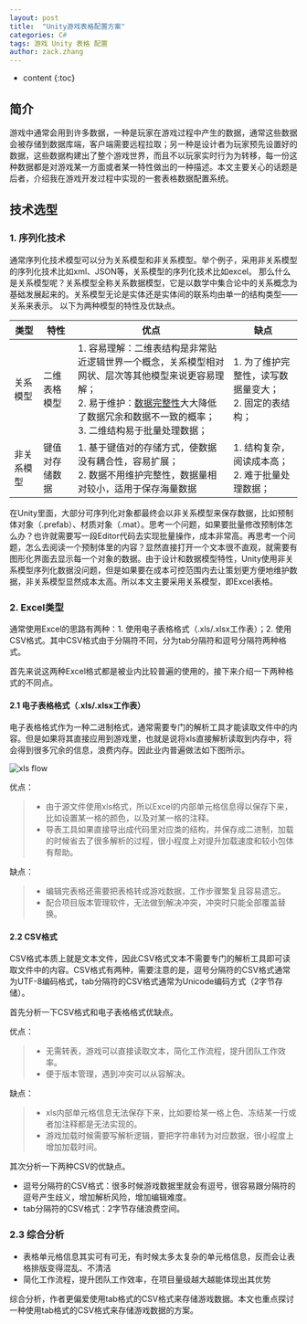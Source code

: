 ```yaml
---
layout: post
title:  "Unity游戏表格配置方案"
categories: C#
tags: 游戏 Unity 表格 配置
author: zack.zhang
---
```


* content
{:toc}

## 简介

游戏中通常会用到许多数据，一种是玩家在游戏过程中产生的数据，通常这些数据会被存储到数据库端，客户端需要远程拉取；另一种是设计者为玩家预先设置好的数据，这些数据构建出了整个游戏世界，而且不以玩家实时行为为转移，每一份这种数据都是对游戏某一方面或者某一特性做出的一种描述。本文主要关心的话题是后者，介绍我在游戏开发过程中实现的一套表格数据配置系统。

<!-- more -->
## 技术选型

### 1. 序列化技术

通常序列化技术模型可以分为关系模型和非关系模型。举个例子，采用非关系模型的序列化技术比如xml、JSON等，关系模型的序列化技术比如excel。
那么什么是关系模型呢？关系模型全称关系数据模型，它是以数学中集合论中的关系概念为基础发展起来的。关系模型无论是实体还是实体间的联系均由单一的结构类型——关系来表示。
以下为两种模型的特性及优缺点。

<table>
  <thead>
    <tr>
      <th>类型</th>
      <th>特性</th>
      <th>优点</th>
	  <th>缺点</th>
    </tr>
  </thead>
  <tbody>
    <tr>
      <td>关系模型</td>
      <td>二维表格模型</td>
      <td>1. 容易理解：二维表结构是非常贴近逻辑世界一个概念，关系模型相对网状、层次等其他模型来说更容易理解；<br/>2. 易于维护：<a href="https://baike.baidu.com/item/%E6%95%B0%E6%8D%AE%E5%AE%8C%E6%95%B4%E6%80%A7/110071?fr=aladdin">数据完整性</a>大大降低了数据冗余和数据不一致的概率；<br/>3. 二维结构易于批量处理数据；</td>
	  <td>1. 为了维护完整性，读写数据量变大；<br/>2. 固定的表结构；</td>
    </tr>
    <tr>
      <td>非关系模型</td>
      <td>键值对存储数据</td>
      <td>1. 基于键值对的存储方式，使数据没有耦合性，容易扩展；<br/>2. 数据不用维护完整性，数据量相对较小，适用于保存海量数据</td>
	  <td>1. 结构复杂，阅读成本高；<br/>2. 难于批量处理数据；</td>
    </tr>
  </tbody>
</table>
在Unity里面，大部分可序列化对象都最终会以非关系模型来保存数据，比如预制体对象（.prefab）、材质对象（.mat）。思考一个问题，如果要批量修改预制体怎么办？也许就需要写一段Editor代码去实现批量操作，成本非常高。再思考一个问题，怎么去阅读一个预制体里的内容？显然直接打开一个文本很不直观，就需要有图形化界面去显示每一个对象的数据。由于设计和数据模型特性，Unity使用非关系模型序列化数据没问题，但是如果要在成本可控范围内去让策划更方便地维护数据，非关系模型显然成本太高。所以本文主要采用关系模型，即Excel表格。

### 2. Excel类型

通常使用Excel的思路有两种：1. 使用电子表格格式（.xls/.xlsx工作表）；2. 使用CSV格式。其中CSV格式由于分隔符不同，分为tab分隔符和逗号分隔符两种格式。

首先来说这两种Excel格式都是被业内比较普遍的使用的，接下来介绍一下两种格式的不同点。

#### 2.1 电子表格格式（.xls/.xlsx工作表）

电子表格格式作为一种二进制格式，通常需要专门的解析工具才能读取文件中的内容。但是如果将其直接应用到游戏里，也就是说将xls直接解析读取到内存中，将会得到很多冗余的信息，浪费内存。因此业内普遍做法如下图所示。<br/>

![xls flow](https://zd304.github.io/assets/img/xls_flow.png)<br/>

优点：
> * 由于源文件使用xls格式，所以Excel的内部单元格信息得以保存下来，比如设置某一格的颜色，以及对某一格的注释。
> * 导表工具如果直接导出成代码里对应类的结构，并保存成二进制，加载的时候省去了很多解析的过程，很小程度上对提升加载速度和较小包体有帮助。

缺点：
> * 编辑完表格还需要把表格转成游戏数据，工作步骤繁复且容易遗忘。
> * 配合项目版本管理软件，无法做到解决冲突，冲突时只能全部覆盖替换。

#### 2.2 CSV格式

CSV格式本质上就是文本文件，因此CSV格式文本不需要专门的解析工具即可读取文件中的内容。CSV格式有两种，需要注意的是，逗号分隔符的CSV格式通常为UTF-8编码格式，tab分隔符的CSV格式通常为Unicode编码方式（2字节存储）。

首先分析一下CSV格式和电子表格格式优缺点。

优点：
> * 无需转表，游戏可以直接读取文本，简化工作流程，提升团队工作效率。
> * 便于版本管理，遇到冲突可以从容解决。

缺点：
> * xls内部单元格信息无法保存下来，比如要给某一格上色、冻结某一行或者加注释都是无法实现的。
> * 游戏加载时候需要写解析逻辑，要把字符串转为对应数据，很小程度上增加加载时间。

其次分析一下两种CSV的优缺点。

* 逗号分隔符的CSV格式：很多时候游戏数据里就会有逗号，很容易跟分隔符的逗号产生歧义，增加解析风险，增加编辑难度。
* tab分隔符的CSV格式：2字节存储浪费空间。

### 2.3 综合分析

* 表格单元格信息其实可有可无，有时候太多太复杂的单元格信息，反而会让表格排版变得混乱、不清洁
* 简化工作流程，提升团队工作效率，在项目量级越大越能体现出其优势

综合分析，作者更偏爱使用tab格式的CSV格式来存储游戏数据。本文也重点探讨一种使用tab格式的CSV格式来存储游戏数据的方案。